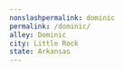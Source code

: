 ```yaml
---
﻿nonslashpermalink: dominic
permalink: /dominic/
alley: Dominic
city: Little Rock
state: Arkansas
---
```

